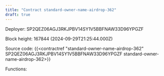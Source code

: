 ```yaml
---
title: "Contract standard-owner-name-airdrop-362"
draft: true
---
```

Deployer: SP2QEZ06AGJ3RKJPBV14SY1V5BBFNAW33D96YPGZF


 



Block height: 167844 (2024-09-29T21:25:44.000Z)

Source code: {{<contractref "standard-owner-name-airdrop-362" SP2QEZ06AGJ3RKJPBV14SY1V5BBFNAW33D96YPGZF standard-owner-name-airdrop-362>}}

Functions:



